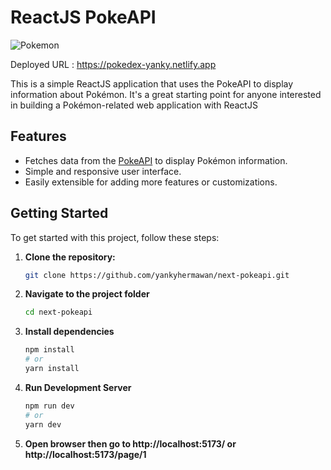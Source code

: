 # ReactJS PokeAPI

![Pokemon](https://img.pokemondb.net/artwork/large/pikachu.jpg)

Deployed URL : https://pokedex-yanky.netlify.app

This is a simple ReactJS application that uses the PokeAPI to display information about Pokémon. It's a great starting point for anyone interested in building a Pokémon-related web application with ReactJS

## Features

- Fetches data from the [PokeAPI](https://pokeapi.co/) to display Pokémon information.
- Simple and responsive user interface.
- Easily extensible for adding more features or customizations.

## Getting Started

To get started with this project, follow these steps:

1. **Clone the repository:**

   ```bash
   git clone https://github.com/yankyhermawan/next-pokeapi.git
   ```

2. **Navigate to the project folder**

   ```bash
   cd next-pokeapi
   ```

3. **Install dependencies**

   ```bash
   npm install
   # or
   yarn install
   ```

4. **Run Development Server**

   ```bash
   npm run dev
   # or
   yarn dev
   ```

5. **Open browser then go to http://localhost:5173/ or http://localhost:5173/page/1**
